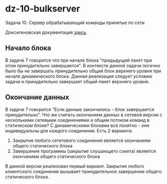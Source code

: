 # dz-10-bulkserver
Задача 10. Сервер обрабатывающий команды принятые по сети

Доксигеновская документация [здесь](https://sena-otus.github.io/dz-10-bulkserver/index.html)

## Начало блока
В задаче 7 говорится что при начале блока "предыдущий пакет при этом принудительно завершается". В контексте данной
задачи логично было бы не завершать принудительно общий блок верхнего уровня при начале динамического блока.
Данная реализация следует условию задачи и принудительно завершает общий пакет верхнего уровня.

## Окончание данных
В задаче 7 говорится "Если данные закончились - блок завершается принудительно". Что же считать
окончанием данных в сетевой версии с несколькими сетевыми соединениями и общим потоком команд в статическом блоке?
С динамическими блоками всё понятно - они индивидуальны для каждого соединения.
Есть 2 варианта:

1. Закрытие любого сететевого соединения является окончанием общего статического блока
2. Завершение программы (закрытие слушающего сокета) является окончанием общего статического блока

В данной версии реализован первый вариант. Закрытие любого клиентского соединения вызывает принудительное
завершение общего статического блока.
